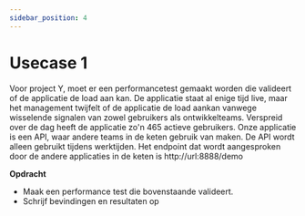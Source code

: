 ```yaml
---
sidebar_position: 4
---
```


# Usecase 1
Voor project Y, moet er een performancetest gemaakt worden die valideert of de applicatie de load aan kan. De applicatie staat al enige tijd live, maar het management twijfelt of de applicatie de load aankan vanwege wisselende signalen van zowel gebruikers als ontwikkelteams. Verspreid over de dag heeft de applicatie zo'n 465 actieve gebruikers. Onze applicatie is een API, waar andere teams in de keten gebruik van maken. De API wordt alleen gebruikt tijdens werktijden. Het endpoint dat wordt aangesproken door de andere applicaties in de keten is http://url:8888/demo

<b>Opdracht</b>

- Maak een performance test die bovenstaande valideert.
- Schrijf bevindingen en resultaten op